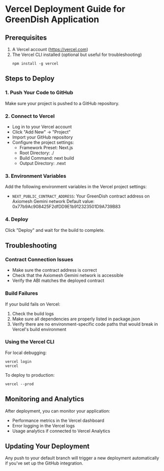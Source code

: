 # Vercel Deployment Guide for GreenDish Application

## Prerequisites
1. A Vercel account (https://vercel.com)
2. The Vercel CLI installed (optional but useful for troubleshooting)
   ```
   npm install -g vercel
   ```

## Steps to Deploy

### 1. Push Your Code to GitHub
Make sure your project is pushed to a GitHub repository.

### 2. Connect to Vercel
- Log in to your Vercel account
- Click "Add New" → "Project"
- Import your GitHub repository
- Configure the project settings:
  - Framework Preset: Next.js
  - Root Directory: ./
  - Build Command: next build
  - Output Directory: .next

### 3. Environment Variables
Add the following environment variables in the Vercel project settings:
- `NEXT_PUBLIC_CONTRACT_ADDRESS`: Your GreenDish contract address on Axiomesh Gemini network
  Default value: 0x77b9Ac908425F2dfDD9E1b912323501D9A739B83

### 4. Deploy
Click "Deploy" and wait for the build to complete.

## Troubleshooting

### Contract Connection Issues
- Make sure the contract address is correct
- Check that the Axiomesh Gemini network is accessible
- Verify the ABI matches the deployed contract

### Build Failures
If your build fails on Vercel:
1. Check the build logs
2. Make sure all dependencies are properly listed in package.json
3. Verify there are no environment-specific code paths that would break in Vercel's build environment

### Using the Vercel CLI
For local debugging:
```
vercel login
vercel
```

To deploy to production:
```
vercel --prod
```

## Monitoring and Analytics
After deployment, you can monitor your application:
- Performance metrics in the Vercel dashboard
- Error logging in the Vercel logs
- Usage analytics if connected to Vercel Analytics

## Updating Your Deployment
Any push to your default branch will trigger a new deployment automatically if you've set up the GitHub integration. 